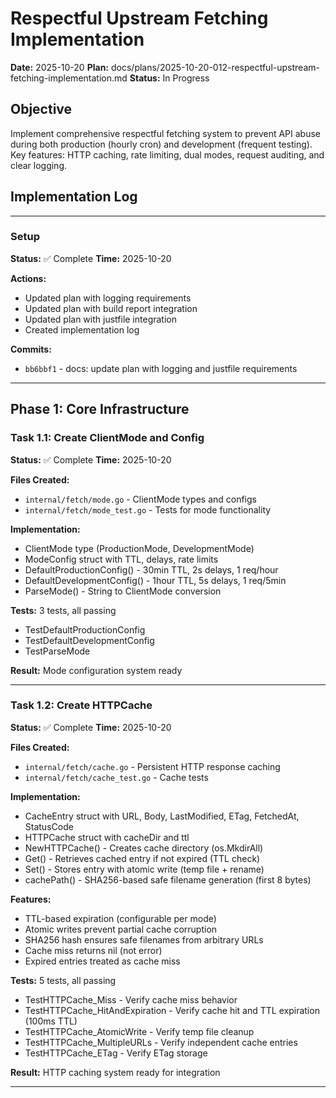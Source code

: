 # Respectful Upstream Fetching Implementation

**Date:** 2025-10-20
**Plan:** docs/plans/2025-10-20-012-respectful-upstream-fetching-implementation.md
**Status:** In Progress

## Objective

Implement comprehensive respectful fetching system to prevent API abuse during both production (hourly cron) and development (frequent testing). Key features: HTTP caching, rate limiting, dual modes, request auditing, and clear logging.

## Implementation Log

---

### Setup

**Status:** ✅ Complete
**Time:** 2025-10-20

**Actions:**
- Updated plan with logging requirements
- Updated plan with build report integration
- Updated plan with justfile integration
- Created implementation log

**Commits:**
- `bb6bbf1` - docs: update plan with logging and justfile requirements

---

## Phase 1: Core Infrastructure

### Task 1.1: Create ClientMode and Config

**Status:** ✅ Complete
**Time:** 2025-10-20

**Files Created:**
- `internal/fetch/mode.go` - ClientMode types and configs
- `internal/fetch/mode_test.go` - Tests for mode functionality

**Implementation:**
- ClientMode type (ProductionMode, DevelopmentMode)
- ModeConfig struct with TTL, delays, rate limits
- DefaultProductionConfig() - 30min TTL, 2s delays, 1 req/hour
- DefaultDevelopmentConfig() - 1hour TTL, 5s delays, 1 req/5min
- ParseMode() - String to ClientMode conversion

**Tests:** 3 tests, all passing
- TestDefaultProductionConfig
- TestDefaultDevelopmentConfig
- TestParseMode

**Result:** Mode configuration system ready

---

### Task 1.2: Create HTTPCache

**Status:** ✅ Complete
**Time:** 2025-10-20

**Files Created:**
- `internal/fetch/cache.go` - Persistent HTTP response caching
- `internal/fetch/cache_test.go` - Cache tests

**Implementation:**
- CacheEntry struct with URL, Body, LastModified, ETag, FetchedAt, StatusCode
- HTTPCache struct with cacheDir and ttl
- NewHTTPCache() - Creates cache directory (os.MkdirAll)
- Get() - Retrieves cached entry if not expired (TTL check)
- Set() - Stores entry with atomic write (temp file + rename)
- cachePath() - SHA256-based safe filename generation (first 8 bytes)

**Features:**
- TTL-based expiration (configurable per mode)
- Atomic writes prevent partial cache corruption
- SHA256 hash ensures safe filenames from arbitrary URLs
- Cache miss returns nil (not error)
- Expired entries treated as cache miss

**Tests:** 5 tests, all passing
- TestHTTPCache_Miss - Verify cache miss behavior
- TestHTTPCache_HitAndExpiration - Verify cache hit and TTL expiration (100ms TTL)
- TestHTTPCache_AtomicWrite - Verify temp file cleanup
- TestHTTPCache_MultipleURLs - Verify independent cache entries
- TestHTTPCache_ETag - Verify ETag storage

**Result:** HTTP caching system ready for integration

---
